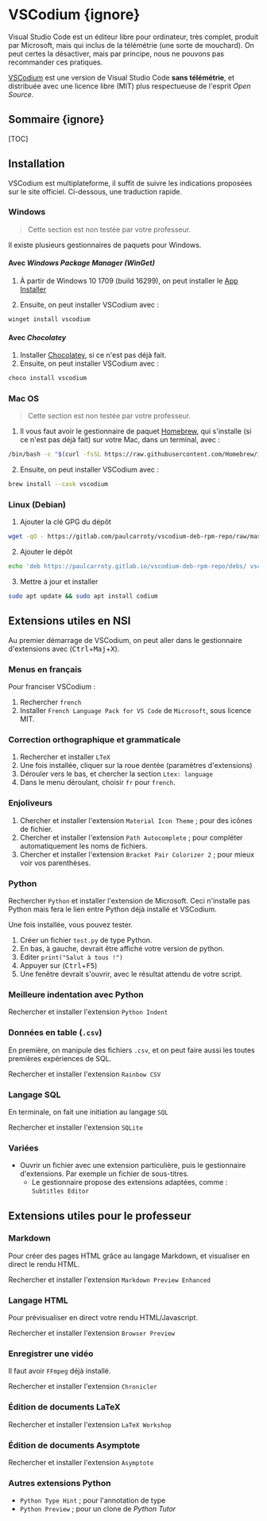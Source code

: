 # VSCodium {ignore}

Visual Studio Code est un éditeur libre pour ordinateur, très complet, produit par Microsoft, mais qui inclus de la télémétrie (une sorte de mouchard). On peut certes la désactiver, mais par principe, nous ne pouvons pas recommander ces pratiques.

[VSCodium](https://vscodium.com/) est une version de Visual Studio Code **sans télémétrie**, et distribuée avec une licence libre (MIT) plus respectueuse de l'esprit *Open Source*.

## Sommaire {ignore}

[TOC]

## Installation

VSCodium est multiplateforme, il suffit de suivre les indications proposées sur le site officiel.
Ci-dessous, une traduction rapide.

### Windows

> Cette section est non testée par votre professeur.

Il existe plusieurs gestionnaires de paquets pour Windows.

#### Avec *Windows Package Manager (WinGet)*
1. À partir de Windows 10 1709 (build 16299), on peut installer le [App Installer](https://www.microsoft.com/en-us/p/app-installer/9nblggh4nns1?activetab=pivot:overviewtab)

2. Ensuite, on peut installer VSCodium avec :
```bash
winget install vscodium 
```

#### Avec *Chocolatey*
1. Installer [Chocolatey](https://chocolatey.org/), si ce n'est pas déjà fait.
2. Ensuite, on peut installer VSCodium avec :
```bash
choco install vscodium 
```

### Mac OS
> Cette section est non testée par votre professeur.

1. Il vous faut avoir le gestionnaire de paquet [Homebrew](https://brew.sh/index_fr), qui s'installe (si ce n'est pas déjà fait) sur votre Mac, dans un terminal, avec :
```bash
/bin/bash -c "$(curl -fsSL https://raw.githubusercontent.com/Homebrew/install/HEAD/install.sh)"
```

2. Ensuite, on peut installer VSCodium avec :
```bash
brew install --cask vscodium 
```

### Linux (Debian)
1. Ajouter la clé GPG du dépôt
```bash
wget -qO - https://gitlab.com/paulcarroty/vscodium-deb-rpm-repo/raw/master/pub.gpg | gpg --dearmor | sudo dd of=/etc/apt/trusted.gpg.d/vscodium.gpg 
```
2. Ajouter le dépôt
```bash
echo 'deb https://paulcarroty.gitlab.io/vscodium-deb-rpm-repo/debs/ vscodium main' | sudo tee --append /etc/apt/sources.list.d/vscodium.list 
```
3. Mettre à jour et installer
```bash
sudo apt update && sudo apt install codium 
```

## Extensions utiles en NSI

Au premier démarrage de VSCodium, on peut aller dans le gestionnaire d'extensions avec (<kbd>Ctrl</kbd>+<kbd>Maj</kbd>+<kbd>X</kbd>).

### Menus en français

Pour franciser VSCodium :
1. Rechercher `french`
2. Installer `French Language Pack for VS Code` de `Microsoft`, sous licence MIT.

### Correction orthographique et grammaticale

1. Rechercher et installer `LTeX`
2. Une fois installée, cliquer sur la roue dentée (paramètres d'extensions)
3. Dérouler vers le bas, et chercher la section `Ltex: language`
4. Dans le menu déroulant, choisir `fr` pour `french`.

### Enjoliveurs
1. Chercher et installer l'extension `Material Icon Theme` ; pour des icônes de fichier.
2. Chercher et installer l'extension `Path Autocomplete` ; pour compléter automatiquement les noms de fichiers.
3. Chercher et installer l'extension `Bracket Pair Colorizer 2` ; pour mieux voir vos parenthèses.


### Python
Rechercher `Python` et installer l'extension de Microsoft. Ceci n'installe pas Python mais fera le lien entre Python déjà installé et VSCodium.

Une fois installée, vous pouvez tester.
1. Créer un fichier `test.py` de type Python.
2. En bas, à gauche, devrait être affiché votre version de python.
3. Éditer `print("Salut à tous !")`
4. Appuyer sur (<kbd>Ctrl</kbd>+<kbd>F5</kbd>)
5. Une fenêtre devrait s'ouvrir, avec le résultat attendu de votre script.

### Meilleure indentation avec Python

Rechercher et installer l'extension `Python Indent`

### Données en table (`.csv`)
En première, on manipule des fichiers `.csv`, et on peut faire aussi les toutes premières expériences de SQL.

Rechercher et installer l'extension `Rainbow CSV`

### Langage SQL
En terminale, on fait une initiation au langage `SQL`

Rechercher et installer l'extension `SQLite`

### Variées

* Ouvrir un fichier avec une extension particulière, puis le gestionnaire d'extensions. Par exemple un fichier de sous-titres.
    * Le gestionnaire propose des extensions adaptées, comme : `Subtitles Editor`

## Extensions utiles pour le professeur

### Markdown
Pour créer des pages HTML grâce au langage Markdown, et visualiser en direct le rendu HTML.

Rechercher et installer l'extension `Markdown Preview Enhanced`

### Langage HTML
Pour prévisualiser en direct votre rendu HTML/Javascript.

Rechercher et installer l'extension `Browser Preview`

### Enregistrer une vidéo
Il faut avoir `FFmpeg` déjà installé.

Rechercher et installer l'extension `Chronicler`

### Édition de documents LaTeX

Rechercher et installer l'extension `LaTeX Workshop`

### Édition de documents Asymptote

Rechercher et installer l'extension `Asymptote`

### Autres extensions Python

* `Python Type Hint` ; pour l'annotation de type
* `Python Preview` ; pour un clone de *Python Tutor*
